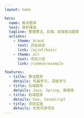 ```yaml
---
layout: home

hero:
  name: 面试题库
  text: 厚积薄发
  tagline: 整理算法、后端、前端面试题库
  actions:
    - theme: brand
      text: 开始阅读
      link: /ai/ml/basic
    - theme: alt
      text: 项目介绍
      link: /common/example

features:
  - title: 算法题库
    details: 机器学习, 深度学习
  - title: 后端题库
    details: Java, Spring, 数据库
  - title: 前端题库
    details: Vue, JavaScript
  - title: 项目实践
    details: 优秀开源项目
---
```

